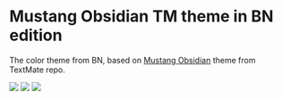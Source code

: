# Mustang Obsidian TM theme in BN edition

The color theme from BN, based on [Mustang Obsidian](http://tmtheme-editor.herokuapp.com/#!/editor/theme/Mustang%20Obsidian) theme from TextMate repo.

![](https://bognaum.github.io/vscode-theme-mustang-obsidian/IMG/Mustang-Obsidian%20(1).png)
![](https://bognaum.github.io/vscode-theme-mustang-obsidian/IMG/Mustang-Obsidian%20(2).png)
![](https://bognaum.github.io/vscode-theme-mustang-obsidian/IMG/Mustang-Obsidian%20(3).png)